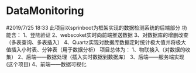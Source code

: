 # DataMonitoring
#2019/7/25 18:33
此项目以sprinboot为框架实现的数据检测系统的后端部分
功能含：
  1、登陆验证
  2、webscoket实时向前端推送数据
  3、对数据库的增删改查（多表查询、多表插入）
  4、Quartz实现对数据库数据定时统计极大值并将极大值插入小时表、分钟表（用于数据分析）
项目总体为：
  1、物联接入（对数据的收集）
  2、后端——数据处理（插入实时数据到数据库）
  3、后端——服务端实现(这个项目)
  4、前端——数据可视化
